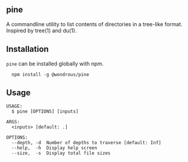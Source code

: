 ## pine

A commandline utility to list contents of directories in a tree-like format. Inspired by tree(1) and du(1).

## Installation

`pine` can be installed globally with npm.

```shell
  npm install -g @wondrous/pine
```

## Usage

    USAGE:
      $ pine [OPTIONS] [inputs]

    ARGS:
      <inputs> [default: .]

    OPTIONS:
      --depth, -d  Number of depths to traverse [default: Inf]
      --help,  -h  Display help screen
      --size,  -s  Display total file sizes
